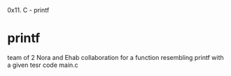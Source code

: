 0x11. C - printf
# printf 
team of 2 Nora and Ehab
collaboration
for a function resembling printf
with a given tesr code main.c

